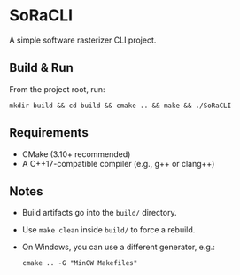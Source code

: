 # SoRaCLI

A simple software rasterizer CLI project.

## Build & Run

From the project root, run:

    mkdir build && cd build && cmake .. && make && ./SoRaCLI

## Requirements

- CMake (3.10+ recommended)
- A C++17-compatible compiler (e.g., g++ or clang++)

## Notes

- Build artifacts go into the `build/` directory.
- Use `make clean` inside `build/` to force a rebuild.
- On Windows, you can use a different generator, e.g.:
  
      cmake .. -G "MinGW Makefiles"
